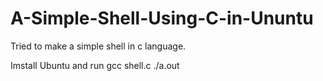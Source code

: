 # A-Simple-Shell-Using-C-in-Ununtu
Tried to make a simple shell in c language.

Imstall Ubuntu and run 
gcc shell.c
./a.out

